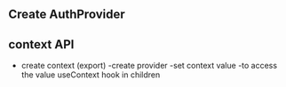 ## Create AuthProvider
## context API
- create context (export)
-create provider 
-set context value
-to access the value useContext hook in children 